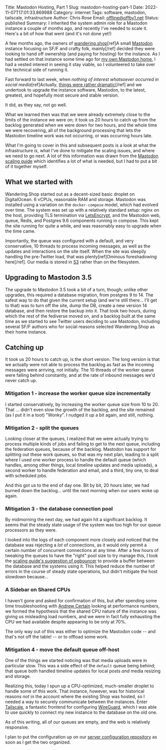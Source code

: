 Title: Mastodon Hosting, Part 1
Slug: mastodon-hosting-part-1
Date: 2022-11-07T17:01:33.869988
Category: internet
Tags: software, mastodon, tailscale, infrastructure
Author: Chris Rose
Email: offline@offby1.net
Status: published
Summary: I inherited the system admin role for a Mastodon instance a couple of months ago, and recently I've needed to scale it. Here's a bit of how that went (and it's not done yet!)

A few months ago, the owners of [wandering.shop](https://wandering.shop)[ref]A small [Mastodon](https://joinmastodon.org) instance focusing on SF/F and crafty folk, mainly[/ref] decided they were looking to hand off ownership (and paying for hosting) for the instance. As I had settled on that instance some time ago for [my own Mastodon home](https://wandering.shop/offby1), I had a vested interest in seeing it stay viable, so I volunteered to take over the technical side of running it.

Fast forward to last week, when _nothing of interest whatsoever occurred in social media_[ref]Actually, [things were rather dramatic](https://web.archive.org/web/20221107081949/https://www.washingtonpost.com/technology/2022/11/06/elon-musk-inner-circle/)[/ref] and we undertook to upgrade the instance software, Mastodon, to the latest, greatest, and hopefully most secure and stable version.

It did, as they say, not go well.

What we learned then was that we were already extremely close to the limits of the instance we were on; it took us 20 hours to catch up from the backlog generated when we were down for two hours, and the whole time we were recovering, all of the background processing that lets the Mastodon timeline work was not occurring, or was occurring hours late.

What I'm going to cover in this and subsequent posts is a look at what the infrastructure _is_, what I've done to mitigate the scaling issues, and where we need to go next. A lot of this information was drawn from the [Mastodon scaling guide](https://docs.joinmastodon.org/admin/scaling/) which identifies a lot of what is needed, but I had to put a bit of it together myself.

## What we started with

Wandering.Shop started out as a decent-sized basic droplet on DigitalOcean. 6 vCPUs, reasonable RAM and storage. Mastodon was installed using a variation on the `docker-compose` model, which had evolved over time. The system was set up with a relatively standard setup: nginx on the host, providing TLS termination via [LetsEncrypt](https://letsencrypt.org/), and the Mastodon web, queue, Redis, and Postgres 9.6 components running in compose. This kept the site running for quite a while, and was reasonably easy to upgrade when the time came.

Importantly, the queue was configured with a default, and very conservative, 10 threads to process incoming messages, as well as the updates and interactions on the site itself. When the site was sleepily handling the pre-Twitter load, that was plenty[ref]Ominous foreshadowing here[/ref]. Our media is stored in [S3](https://docs.joinmastodon.org/admin/config/#s3) rather than on the filesystem.

## Upgrading to Mastodon 3.5

The upgrade to Mastodon 3.5 took a bit of a turn, though; unlike other upgrades, this required a database migration, from postgres 9 to 14. The safest way to do that given the current setup (and we're still there... I'll get to that) was to turn off the site, dump the DB, create a new version 14 database, and then restore the backup into it. That took two hours, during which the rest of the fediverse moved on, and a backlog built at the same time as we started to see Twitter users deciding to use Mastodon, including several SF/F authors who for social reasons selected Wandering.Shop as their home instance.

## Catching up

It took us 20 hours to catch up, is the short version. The long version is that we actually were not able to process the backlog as fast as the incoming messages were arriving, not initially. The 10 threads of the worker queue were falling behind constantly, and at the rate of inbound messages we'd never catch up.

### Mitigation 1 - increase the worker queue size incrementally

I started conservatively, by increasing the worker queue size from 10 to 20. That ... didn't even slow the growth of the backlog, and the site remained (as I put it in a toot) "Wonky". I nudged it up a bit again, and still, nothing.

### Mitigation 2 - split the queues

Looking closer at the queues, I realized that we were actually trying to process multiple kinds of jobs and failing to get to the next queue, including the federation queues, because of the backlog. Mastodon has support for splitting out these work queues, so that was my next plan, leading to a split where I used one worker process to handle the default queue (which handles, among other things, local timeline updates and media uploads), a second worker to handle federation and email, and a third, tiny one, to deal with scheduled jobs.

And this got us to the end of day one. Bit by bit, 20 hours later, we had burned down the backlog... until the next morning when our users woke up again.

### Mitigation 3 - the database connection pool

By midmorning the next day, we had again hit a significant backlog. It seems that the steady state usage of the system was too high for our queue processors as they were.

I looked into the logs of each component more closely and noticed that the database was rejecting a _lot_ of connections, as it would only permit a certain number of concurrent connections at any time. After a few hours of tweaking the queues to have the "right" pool size to try manage this, I took the [scaling guide's suggestion of pgbouncer](https://docs.joinmastodon.org/admin/scaling/#pgbouncer) to provide a buffer between the database and the systems using it. This helped reduce the number of errors in the course of steady state operations, but didn't mitigate the host slowdown because...

### A Sidebar on Shared CPUs

I haven't gone and asked for confirmation of this, but after spending some time troubleshooting with <a href="https://infosec.exchange/@tacertain">Andrew Certain</a> looking at performance numbers, we formed the hypothesis that the shared CPU nature of the instance was giving us misleading load numbers, and we were in fact fully exhausting the CPU we had available despite appearing to be only at 70%.

The only way out of this was either to optimize the Mastodon code -- and that's not off the table! -- or to offload some work.

### Mitigation 4 - move the default queue off-host

One of the things we started noticing was that media uploads were in particular slow. This was a side effect of the `default` queue being behind; that queue both handled timeline updates for local posts _and_ media resizing and storage.

Realizing this, today I spun up a CPU-optimized, much-smaller droplet to handle some of this work. That instance, however, was for historical reasons _not_ in the account where the existing Shop was hosted, so I needed a way to securely communicate between the instances. Enter [Tailscale](https://tailscale.com/), a fantastic frontend for configuring [WireGuard](https://www.wireguard.com/), which I was able to use quickly to connect my new instance to the database on the old one.

As of this writing, all of our queues are empty, and the web is relatively responsive.

I plan to put the configuration up on our [server configuration repository](https://github.com/wanderingship/server) as soon as I get the two organized.
